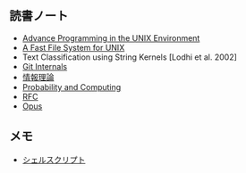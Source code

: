 ## 読書ノート

* [Advance Programming in the UNIX Environment](./apue)
* [A Fast File System for UNIX](./fastfilesystemforunix)
* Text Classification using String Kernels [Lodhi et al. 2002]
* [Git Internals](./git_internals)
* [情報理論](./informationtheory)
* [Probability and Computing](./probability)
* [RFC](./rfc)
* [Opus](./opus)

## メモ

* [シェルスクリプト](scripts)
<!--stackedit_data:
eyJoaXN0b3J5IjpbODYyMTkyODg4LC0xODA5NTkzMTgwLDEyNz
c3Mjg2LC0zMzcwMzc0NzcsLTExODQ4MzczMjMsNzM5ODE0MTM4
LC0xMTU1ODI1NTI5LDYwMzQ5MDkzXX0=
-->